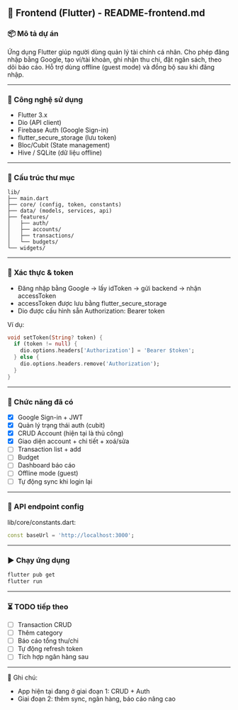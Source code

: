 ## 📱 Frontend (Flutter) - README-frontend.md

### 📦 Mô tả dự án
Ứng dụng Flutter giúp người dùng quản lý tài chính cá nhân. Cho phép đăng nhập bằng Google, tạo ví/tài khoản, ghi nhận thu chi, đặt ngân sách, theo dõi báo cáo. Hỗ trợ dùng offline (guest mode) và đồng bộ sau khi đăng nhập.

---

### 🚀 Công nghệ sử dụng
- Flutter 3.x
- Dio (API client)
- Firebase Auth (Google Sign-in)
- flutter_secure_storage (lưu token)
- Bloc/Cubit (State management)
- Hive / SQLite (dữ liệu offline)

---

### 📁 Cấu trúc thư mục
```
lib/
├── main.dart
├── core/ (config, token, constants)
├── data/ (models, services, api)
├── features/
│   ├── auth/
│   ├── accounts/
│   ├── transactions/
│   └── budgets/
└── widgets/
```

---

### 🔐 Xác thực & token
- Đăng nhập bằng Google → lấy idToken → gửi backend → nhận accessToken
- accessToken được lưu bằng flutter_secure_storage
- Dio được cấu hình sẵn Authorization: Bearer token

Ví dụ:
```dart
void setToken(String? token) {
  if (token != null) {
    dio.options.headers['Authorization'] = 'Bearer $token';
  } else {
    dio.options.headers.remove('Authorization');
  }
}
```

---

### 📱 Chức năng đã có
- [x] Google Sign-in + JWT
- [x] Quản lý trạng thái auth (cubit)
- [x] CRUD Account (hiện tại là thủ công)
- [x] Giao diện account + chi tiết + xoá/sửa
- [ ] Transaction list + add
- [ ] Budget
- [ ] Dashboard báo cáo
- [ ] Offline mode (guest)
- [ ] Tự động sync khi login lại

---

### 📡 API endpoint config
lib/core/constants.dart:
```dart
const baseUrl = 'http://localhost:3000';
```

---

### ▶️ Chạy ứng dụng
```bash
flutter pub get
flutter run
```

---

### ⏳ TODO tiếp theo
- [ ] Transaction CRUD
- [ ] Thêm category
- [ ] Báo cáo tổng thu/chi
- [ ] Tự động refresh token
- [ ] Tích hợp ngân hàng sau

---

📌 Ghi chú:
- App hiện tại đang ở giai đoạn 1: CRUD + Auth
- Giai đoạn 2: thêm sync, ngân hàng, báo cáo nâng cao


